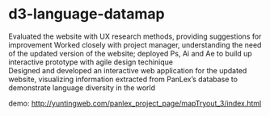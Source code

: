 # d3-language-datamap
Evaluated the website with UX research methods, providing suggestions for improvement Worked closely with project manager, understanding the need of the updated version of the website; deployed Ps, Ai and Ae to build up interactive prototype with agile design techinique <br>
Designed and developed an interactive web application for the updated website, visualizing information extracted from PanLex’s database to demonstrate language diversity in the world

demo: http://yuntingweb.com/panlex_project_page/mapTryout_3/index.html
